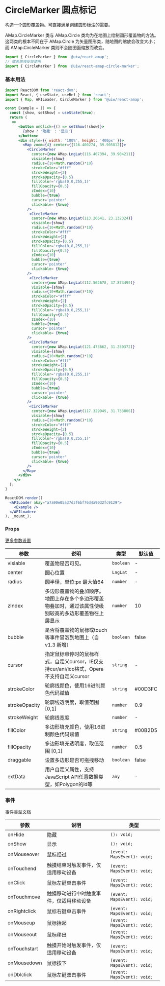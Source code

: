 CircleMarker 圆点标记
===

构造一个圆形覆盖物。可直接满足创建圆形标注的需要。

AMap.CircleMarker 类与 AMap.Circle 类均为在地图上绘制圆形覆盖物的方法。这两类的根本不同在于 AMap.Circle 为矢量图形类，随地图的缩放会改变大小；而 AMap.CircleMarker 类则不会随图面缩放而改变。

```jsx
import { CircleMarker } from '@uiw/react-amap';
// 或者单独安装使用
import { CircleMarker } from '@uiw/react-amap-circle-marker';
```

### 基本用法

<!--rehype:bgWhite=true&noScroll=true&codeSandbox=true&codeSandbox=true-->
```jsx
import ReactDOM from 'react-dom';
import React, { useState, useRef } from 'react';
import { Map, APILoader, CircleMarker } from '@uiw/react-amap';

const Example = () => {
  const [show, setShow] = useState(true);
  return (
   <>
      <button onClick={() => setShow(!show)}>
        {show ? '隐藏' : '显示'}
      </button>
      <div style={{ width: '100%', height: '400px' }}>
        <Map zoom={4} center={[116.400274, 39.905812]}>
          <CircleMarker
            center={new AMap.LngLat(116.407394, 39.904211)}
            visiable={show}
            radius={10+Math.random()*10}
            strokeColor="#fff"
            strokeWeight={2}
            strokeOpacity={0.5}
            fillColor='rgba(0,0,255,1)'
            fillOpacity={0.5}
            zIndex={10}
            bubble={true}
            cursor='pointer'
            clickable= {true}
          />
           <CircleMarker
            center={new AMap.LngLat(113.26641, 23.132324)}
            visiable={show}
            radius={10+Math.random()*10}
            strokeColor="#fff"
            strokeWeight={2}
            strokeOpacity={0.5}
            fillColor='rgba(0,0,255,1)'
            fillOpacity={0.5}
            zIndex={10}
            bubble={true}
            cursor='pointer'
            clickable= {true}
          />
           <CircleMarker
            center={new AMap.LngLat(112.562678, 37.873499)}
            visiable={show}
            radius={10+Math.random()*10}
            strokeColor="#fff"
            strokeWeight={2}
            strokeOpacity={0.5}
            fillColor='rgba(0,0,255,1)'
            fillOpacity={0.5}
            zIndex={10}
            bubble={true}
            cursor='pointer'
            clickable= {true}
          />
           <CircleMarker
            center={new AMap.LngLat(121.473662, 31.230372)}
            visiable={show}
            radius={10+Math.random()*10}
            strokeColor="#fff"
            strokeWeight={2}
            strokeOpacity={0.5}
            fillColor='rgba(0,0,255,1)'
            fillOpacity={0.5}
            zIndex={10}
            bubble={true}
            cursor='pointer'
            clickable= {true}
          />
           <CircleMarker
            center={new AMap.LngLat(117.329949, 31.733806)}
            visiable={show}
            radius={10+Math.random()*10}
            strokeColor="#fff"
            strokeWeight={2}
            strokeOpacity={0.5}
            fillColor='rgba(0,0,255,1)'
            fillOpacity={0.5}
            zIndex={10}
            bubble={true}
            cursor='pointer'
            clickable= {true}
          />
        </Map>
      </div>
    </>
  );
}

ReactDOM.render((
  <APILoader akay="a7a90e05a37d3f6bf76d4a9032fc9129">
    <Example />
  </APILoader>
), _mount_);
```

### Props

[更多参数设置](https://github.com/uiwjs/react-amap/blob/92eee3a6038b062352939d71aafc15b541c144ef/src/types/overlay.d.ts#L529-L555)

| 参数 | 说明 | 类型 | 默认值 |
|--------- |-------- |--------- |-------- |
| visiable | 覆盖物是否可见。 | `boolean` | - |
| center | 圆心位置 | `LngLat` | - |
| radius | 圆半径，单位:px 最大值64 | `number` | - |
| zIndex | 多边形覆盖物的叠加顺序。地图上存在多个多边形覆盖物叠加时，通过该属性使级别较高的多边形覆盖物在上层显示 | `number` | 10 |
| bubble | 是否将覆盖物的鼠标或touch等事件冒泡到地图上（自v1.3 新增） | `boolean` | false |
| cursor | 指定鼠标悬停时的鼠标样式，自定义cursor，IE仅支持cur/ani/ico格式，Opera不支持自定义cursor | `string` | - |
| strokeColor | 轮廓线颜色，使用16进制颜色代码赋值 | `string` | #00D3FC |
| strokeOpacity | 轮廓线透明度，取值范围 [0,1] | `number` | 0.9 |
| strokeWeight | 轮廓线宽度 | `number` | - |
| fillColor | 多边形填充颜色，使用16进制颜色代码赋值 | `string` | #00B2D5 |
| fillOpacity | 多边形填充透明度，取值范围 [0,1] | `number` | 0.5 |
| draggable | 设置多边形是否可拖拽移动 | `boolean` | false |
| extData | 用户自定义属性，支持JavaScript API任意数据类型，如Polygon的id等 | `any` | - |

### 事件

[事件类型文档](https://github.com/uiwjs/react-amap/blob/92eee3a6038b062352939d71aafc15b541c144ef/src/types/overlay.d.ts#L503-L527)

| 参数 | 说明 | 类型 |
| ---- | ---- | ---- |
| onHide | 隐藏 | `(): void;` |
| onShow | 显示 | `(): void;` |
| onMouseover | 鼠标经过 | `(event: MapsEvent): void;` |
| onTouchend | 触摸结束时触发事件，仅适用移动设备 | `(event: MapsEvent): void;` |
| onClick | 鼠标左键单击事件 | `(event: MapsEvent): void;` |
| onTouchmove | 触摸移动进行中时触发事件，仅适用移动设备 | `(event: MapsEvent): void;` |
| onRightclick | 鼠标右键单击事件 | `(event: MapsEvent): void;` |
| onMouseup | 鼠标抬起 | `(event: MapsEvent): void;` |
| onMouseout | 鼠标移出 | `(event: MapsEvent): void;` |
| onTouchstart | 触摸开始时触发事件，仅适用移动设备 | `(event: MapsEvent): void;` |
| onMousedown | 鼠标按下 | `(event: MapsEvent): void;` |
| onDblclick | 鼠标左键双击事件 | `(event: MapsEvent): void;` |